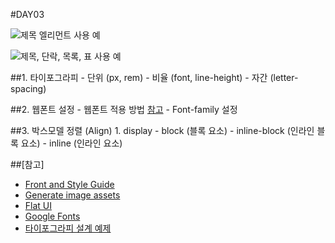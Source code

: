 #DAY03

![제목 엘리먼트 사용 예](https://media.24ways.org/2011/debenham/annotation-clearleft-pattern-portfolio.jpg)

![제목, 단락, 목록, 표 사용 예](https://raw.githubusercontent.com/yamoo9/PSD2HTML-CSS/master/Resources/assets-github/Style-Guide.png)

##1. 타이포그라피
	- 단위 (px, rem)
	- 비율 (font, line-height)
	- 자간 (letter-spacing)

##2. 웹폰트 설정
	- 웹폰트 적용 방법 [참고](http://daumui.tistory.com/45)
	- Font-family 설정

##3. 박스모델 정렬 (Align)
	1. display
		- block (블록 요소)
		- inline-block (인라인 블록 요소)
		- inline (인라인 요소)

##[참고]
- [Front and Style Guide](https://24ways.org/2011/front-end-style-guides)
- [Generate image assets](https://helpx.adobe.com/photoshop/using/generate-assets-layers.html)
- [Flat UI](http://designmodo.github.io/Flat-UI/)
- [Google Fonts](https://fonts.google.com/)
- [타이포그라피 설계 예제]()